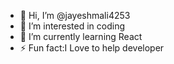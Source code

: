 - 👋 Hi, I’m @jayeshmali4253
- 👀 I’m interested in coding
- 🌱 I’m currently learning React
- ⚡ Fun fact:I Love to help developer

<!---
jayeshmali4253/jayeshmali4253 is a ✨ special ✨ repository because its `README.md` (this file) appears on your GitHub profile.
You can click the Preview link to take a look at your changes.
--->
